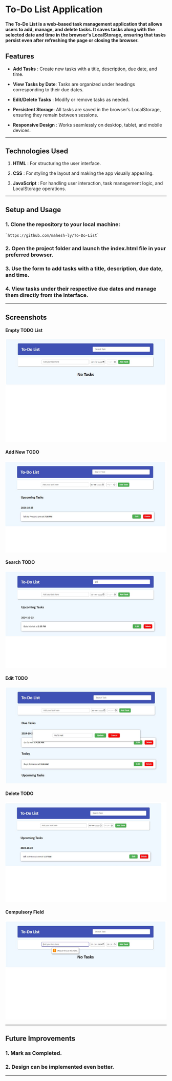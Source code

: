 # To-Do List Application

#### The To-Do List is a web-based task management application that allows users to add, manage, and delete tasks. It saves tasks along with the selected date and time in the browser's LocalStorage, ensuring that tasks persist even after refreshing the page or closing the browser.

## Features
- **Add Tasks** : Create new tasks with a title, description, due date, and time.

- **View Tasks by Date**: Tasks are organized under headings corresponding to their due dates.

- **Edit/Delete Tasks** : Modify or remove tasks as needed.

- **Persistent Storage**: All tasks are saved in the browser’s LocalStorage, ensuring they remain between sessions.

- **Responsive Design** : Works seamlessly on desktop, tablet, and mobile devices.

---
## Technologies Used
1. **HTML** : For structuring the user interface.

2. **CSS** : For styling the layout and making the app visually appealing.

3. **JavaScript** : For handling user interaction, task management logic, and LocalStorage operations.

---

## Setup and Usage

### 1. Clone the repository to your local machine:
    `https://github.com/mahesh-ly/To-Do-List`

### 2. Open the project folder and launch the index.html file in your preferred browser.

### 3. Use the form to add tasks with a title, description, due date, and time.

### 4. View tasks under their respective due dates and manage them directly from the interface.

---
## Screenshots

#### Empty TODO List

![Empty Todo](./Assets/Screenshots/NoTodos.JPG)

#### Add New TODO

![Add Todo](./Assets/Screenshots/NewTask.JPG)

#### Search TODO

![Search Task](./Assets/Screenshots/SearchTodo.JPG)

#### Edit TODO

![Edit Todo](./Assets/Screenshots/TaskEdit.JPG)

#### Delete TODO

![Delete Todo](./Assets/Screenshots/TaskDeleted.JPG)

#### Compulsory Field

![Cumplosory Field](./Assets/Screenshots/CompulsoryField.JPG)

---

## Future Improvements

### 1. Mark as Completed.
### 2. Design can be implemented even better.
---
